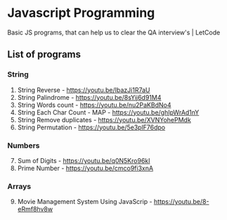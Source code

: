 # Javascript Programming

Basic JS programs, that can help us to clear the QA interview's | LetCode

## List of programs

### String

1. String Reverse - https://youtu.be/IbazJi1R7aU
2. String Palindrome - https://youtu.be/8sYij6d91M4
3. String Words count - https://youtu.be/nu2PaKBdNo4
4. String Each Char Count - MAP - https://youtu.be/ghIpWrAd1nY
5. String Remove duplicates - https://youtu.be/XVNYohePMdk
6. String Permutation - https://youtu.be/5e3plF76dpo

### Numbers

7. Sum of Digits - https://youtu.be/q0N5Kro96kI
8. Prime Number - https://youtu.be/cmco9fi3xnA

### Arrays
9. Movie Management System Using JavaScrip - https://youtu.be/8-eRmf8hv8w
